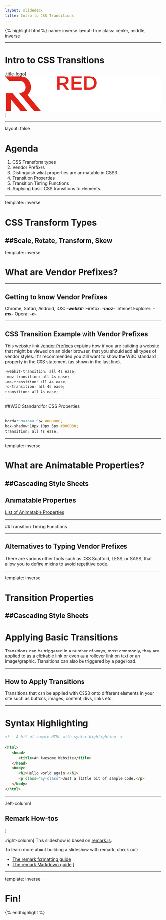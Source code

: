```yaml
---
layout: slidedeck
title: Intro to CSS Transitions
---
```


{% highlight html %}
name: inverse
layout: true
class: center, middle, inverse

---

# Intro to CSS Transitions

.title-logo[![Red logo](../../public/img/red-logo-white.svg)]

---
layout: false

# Agenda

1. CSS Transform types
2. Vendor Prefixes
3. Distinguish what properties are animatable in CSS3
4. Transition Properties
5. Transition Timing Functions
6. Applying basic CSS transitions to elements.


---

template: inverse

# CSS Transform Types
##Scale, Rotate, Transform, Skew
---

template: inverse

# What are Vendor Prefixes?

---
## Getting to know Vendor Prefixes

Chrome, Safari, Android, iOS: ***-webkit-***
Firefox: ***-moz-***
Internet Explorer: ***-ms-***
Opera: ***-o-*** 

---
## CSS Transition Example with Vendor Prefixes
This website link [Vendor Prefixes](http://webdesign.about.com/od/css/a/css-vendor-prefixes.htm) explains how if you are building a website that might be viewed on an older browser, that you should add all types of vendor styles. It's recommended you still want to show the W3C standard property in the CSS statement (as shown in the last line).

```CSS
-webkit-transition: all 4s ease;
-moz-transition: all 4s ease;
-ms-transition: all 4s ease;
-o-transition: all 4s ease;
transition: all 4s ease;  

```

---
##W3C Standard for CSS Properties

```CSS

border:dashed 5px #000000;
box-shadow:10px 10px 5px #000000;
transition: all 4s ease;

```
---

template: inverse

# What are Animatable Properties?
##Cascading Style Sheets
---

## Animatable Properties


[List of Animatable Properties](https://developer.mozilla.org/en-US/docs/Web/CSS/CSS_animated_properties)

---


##Transition Timing Functions




---
## Alternatives to Typing Vendor Prefixes
There are various other tools such as CSS Scaffold, LESS, or SASS, that allow you to define mixins to avoid repetitive code. 

---

template: inverse

# Transition Properties
##Cascading Style Sheets
---

# Applying Basic Transitions
Transitions can be triggered in a number of ways, most commonly, they are applied to as a clickable link or even as a rollover link on text or an image/graphic. Transitions can also be triggered by a page load. 

---

## How to Apply Transitions
Transitions that can be applied with CSS3 onto different elements in your site such as buttons, images, content, divs, links etc.

---
# Syntax Highlighting

```html
<!-- A bit of sample HTML with syntax highlighting-->

<html>
   <head>
      <title>An Awesome Website</title>
   </head>
   <body>
      <h1>Hello world again!</h1>
      <p class="my-class">Just a little bit of sample code.</p>
   </body>
</html>
```

---

.left-column[
  ## Remark How-tos
]

.right-column[
   This slideshow is based on [remark.js](https://github.com/gnab/remark).

   To learn more about building a slideshow with remark, check out:

   - [The remark formatting guide](https://github.com/gnab/remark/wiki/Formatting)
   - [The remark Markdown guide](https://github.com/gnab/remark/wiki/Markdown)
]

---
template: inverse

# Fin!

{% endhighlight %}
